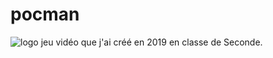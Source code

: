 # pocman
![logo](https://user-images.githubusercontent.com/64748597/111167438-6d9a7500-85a1-11eb-8a82-338c68238494.png)
jeu vidéo que j'ai créé en 2019 en classe de Seconde.



